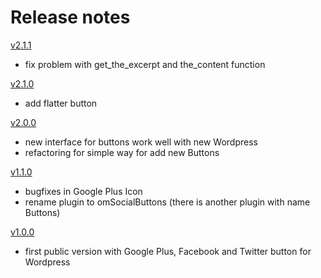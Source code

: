 # Release notes

[v2.1.1](https://bitbucket.org/OzzyCzech/omsocialbuttons/get/v2.1.1.zip)
- fix problem with get_the_excerpt and the_content function

[v2.1.0](https://bitbucket.org/OzzyCzech/omsocialbuttons/get/v2.1.0.zip)
- add flatter button

[v2.0.0](https://bitbucket.org/OzzyCzech/omsocialbuttons/get/v2.0.0.zip)
- new interface for buttons work well with new Wordpress
- refactoring for simple way for add new Buttons

[v1.1.0](https://bitbucket.org/OzzyCzech/omsocialbuttons/get/v2.1.0.zip)
- bugfixes in Google Plus Icon
- rename plugin to omSocialButtons (there is another plugin with name Buttons)

[v1.0.0](https://bitbucket.org/OzzyCzech/omsocialbuttons/get/v2.0.0.zip)
- first public version with Google Plus, Facebook and Twitter button for Wordpress
